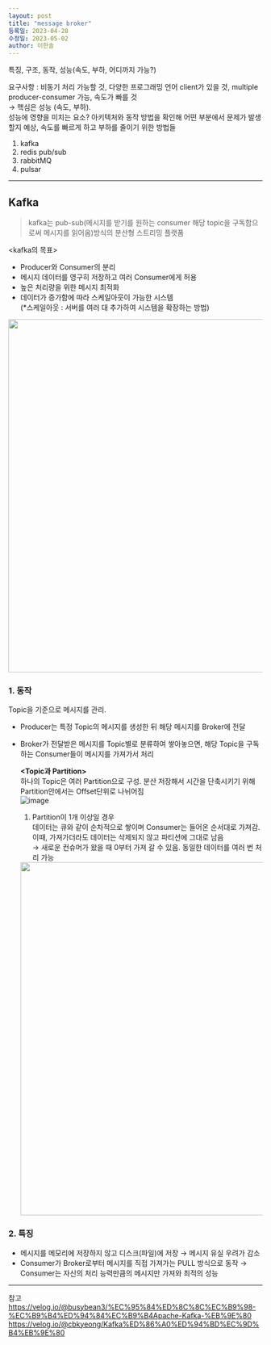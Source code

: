 ```yaml
---
layout: post
title: "message broker"
등록일: 2023-04-28
수정일: 2023-05-02
author: 이한솔
---
```


특징, 구조, 동작, 성능(속도, 부하, 어디까지 가능?)


요구사항 : 비동기 처리 가능할 것, 다양한 프로그래밍 언어 client가 있을 것, multiple producer-consumer 가능, 속도가 빠를 것    
→ 핵심은 성능 (속도, 부하).    
성능에 영향을 미치는 요소? 아키텍처와 동작 방법을 확인해 어떤 부분에서 문제가 발생할지 예상, 속도를 빠르게 하고 부하를 줄이기 위한 방법들    

1. kafka
2. redis pub/sub
3. rabbitMQ
4. pulsar

---

## **Kafka**    
> kafka는 pub-sub(메시지를 받기를 원하는 consumer 해당 topic을 구독함으로써 메시지를 읽어옴)방식의 분산형 스트리밍 플랫폼    

<kafka의 목표>
- Producer와 Consumer의 분리
- 메시지 데이터를 영구히 저장하고 여러 Consumer에게 허용
- 높은 처리량을 위한 메시지 최적화
- 데이터가 증가함에 따라 스케일아웃이 가능한 시스템    
(*스케일아웃 : 서버를 여러 대 추가하여 시스템을 확장하는 방법)

<img src="https://user-images.githubusercontent.com/109563345/235531340-bc045761-0c29-4859-a993-0d5796f559c3.png" width="700">

### **1. 동작**    
Topic을 기준으로 메시지를 관리.    
- Producer는 특정 Topic의 메시지를 생성한 뒤 해당 메시지를 Broker에 전달    
- Broker가 전달받은 메시지를 Topic별로 분류하여 쌓아놓으면, 해당 Topic을 구독하는 Consumer들이 메시지를 가져가서 처리    

  **<Topic과 Partition>**    
  하나의 Topic은 여러 Partition으로 구성. 분산 저장해서 시간을 단축시키기 위해        
  Partition안에서는 Offset단위로 나뉘어짐    
  ![image](https://user-images.githubusercontent.com/109563345/235552672-0dfc0d4c-d7c3-4c60-9701-bc2224f81a50.png)


  1) Partition이 1개 이상일 경우    
  데이터는 큐와 같이 순차적으로 쌓이며 Consumer는 들어온 순서대로 가져감. 이때, 가져가더라도 데이터는 삭제되지 않고 파티션에 그대로 남음    
  → 새로운 컨슈머가 왔을 때 0부터 가져 갈 수 있음. 동일한 데이터를 여러 번 처리 가능    
  <img src="https://user-images.githubusercontent.com/109563345/235551292-24eb7b19-bdbe-4924-abd3-09e50e769876.png" width="700">


### **2. 특징**    
- 메시지를 메모리에 저장하지 않고 디스크(파일)에 저장 → 메시지 유실 우려가 감소
- Consumer가 Broker로부터 메시지를 직접 가져가는 PULL 방식으로 동작 → Consumer는 자신의 처리 능력만큼의 메시지만 가져와 최적의 성능


---
참고    
<https://velog.io/@busybean3/%EC%95%84%ED%8C%8C%EC%B9%98-%EC%B9%B4%ED%94%84%EC%B9%B4Apache-Kafka-%EB%9E%80>
<https://velog.io/@cbkyeong/Kafka%ED%86%A0%ED%94%BD%EC%9D%B4%EB%9E%80>
